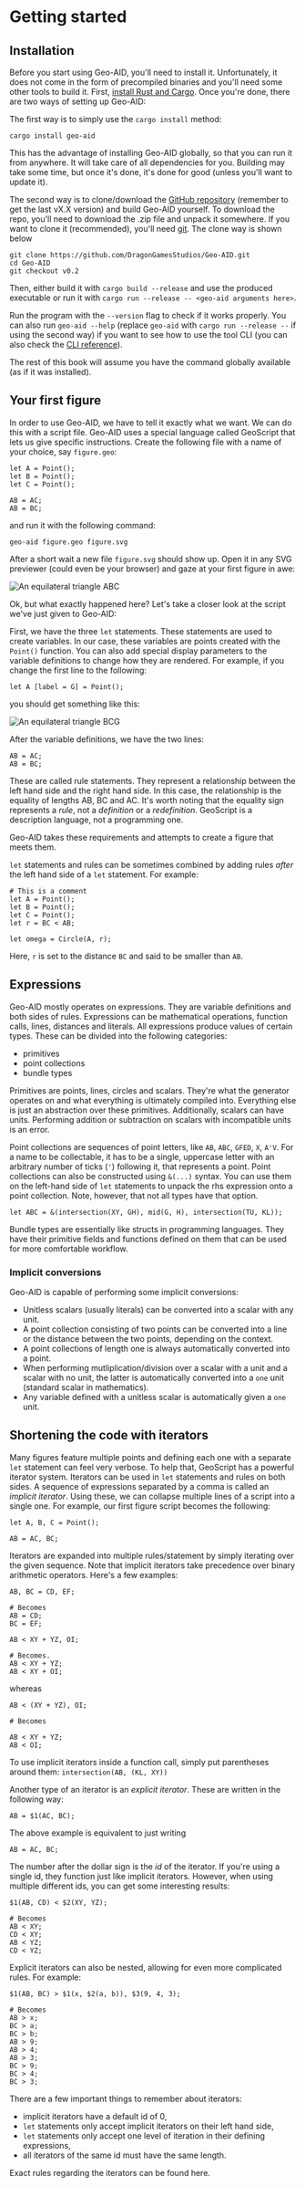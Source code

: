 # Getting started

## Installation

Before you start using Geo-AID, you'll need to install it. Unfortunately, it does not come in the form of precompiled binaries and you'll need some other tools to build it. First, [install Rust and Cargo](https://www.rust-lang.org/). Once you're done, there are two ways of setting up Geo-AID:

The first way is to simply use the `cargo install` method:

```shell
cargo install geo-aid
```

This has the advantage of installing Geo-AID globally, so that you can run it from anywhere. It will take care of all dependencies for you. Building may take some time, but once it's done, it's done for good (unless you'll want to update it).

The second way is to clone/download the [GitHub repository](https://github.com/DragonGamesStudios/Geo-AID/tree/v0.2) (remember to get the last vX.X version) and build Geo-AID yourself. To download the repo, you'll need to download the .zip file and unpack it somewhere. If you want to clone it (recommended), you'll need [git](https://git-scm.com/). The clone way is shown below

```shell
git clone https://github.com/DragonGamesStudios/Geo-AID.git
cd Geo-AID
git checkout v0.2
```

Then, either build it with `cargo build --release` and use the produced executable or run it with `cargo run --release -- <geo-aid arguments here>`.

Run the program with the `--version` flag to check if it works properly. You can also run `geo-aid --help` (replace `geo-aid` with `cargo run --release --` if using the second way) if you want to see how to use the tool CLI (you can also check the [CLI reference](../cli.md)).

The rest of this book will assume you have the command globally available (as if it was installed).

## Your first figure

In order to use Geo-AID, we have to tell it exactly what we want. We can do this with a script file. Geo-AID uses a special language called GeoScript that lets us give specific instructions. Create the following file with a name of your choice, say `figure.geo`:

```
let A = Point();
let B = Point();
let C = Point();

AB = AC;
AB = BC;
```

and run it with the following command:

```shell
geo-aid figure.geo figure.svg
```

After a short wait a new file `figure.svg` should show up. Open it in any SVG previewer (could even be your browser) and gaze at your first figure in awe:

<p><img style="background-color: white;" src="first-figure.svg" alt="An equilateral triangle ABC"></p>

Ok, but what exactly happened here? Let's take a closer look at the script we've just given to Geo-AID:

First, we have the three `let` statements. These statements are used to create variables. In our case, these variables are points created with the `Point()` function. You can also add special display parameters to the variable definitions to change how they are rendered. For example, if you change the first line to the following:

```
let A [label = G] = Point();
```

you should get something like this:

<p><img style="background-color: white;" src="renamed-a.svg" alt="An equilateral triangle BCG"></p>

After the variable definitions, we have the two lines:

```
AB = AC;
AB = BC;
```

These are called rule statements. They represent a relationship between the left hand side and the right hand side. In this case, the relationship is the equality of lengths AB, BC and AC. It's worth noting that the equality sign represents a *rule*, not a *definition* or a *redefinition*. GeoScript is a description language, not a programming one.

Geo-AID takes these requirements and attempts to create a figure that meets them.

`let` statements and rules can be sometimes combined by adding rules *after* the left hand side of a `let` statement. For example:

```
# This is a comment
let A = Point();
let B = Point();
let C = Point();
let r = BC < AB;

let omega = Circle(A, r);
```

Here, `r` is set to the distance `BC` and said to be smaller than `AB`.

## Expressions

Geo-AID mostly operates on expressions. They are variable definitions and both sides of rules. Expressions can be mathematical operations, function calls, lines, distances and literals. All expressions produce values of certain types. These can be divided into the following categories:

- primitives
- point collections
- bundle types

Primitives are points, lines, circles and scalars. They're what the generator operates on and what everything is ultimately compiled into. Everything else is just an abstraction over these primitives. Additionally, scalars can have units. Performing addition or subtraction on scalars with incompatible units is an error.

Point collections are sequences of point letters, like `AB`, `ABC`, `GFED`, `X`, `A'V`. For a name to be collectable, it has to be a single, uppercase letter with an arbitrary number of ticks (`'`) following it, that represents a point. Point collections can also be constructed using `&(...)` syntax. You can use them on the left-hand side of `let` statements to unpack the rhs expression onto a point collection. Note, however, that not all types have that option.

```
let ABC = &(intersection(XY, GH), mid(G, H), intersection(TU, KL));
```

Bundle types are essentially like structs in programming languages. They have their primitive fields and functions defined on them that can be used for more comfortable workflow.

### Implicit conversions

Geo-AID is capable of performing some implicit conversions:
* Unitless scalars (usually literals) can be converted into a scalar with any unit.
* A point collection consisting of two points can be converted into a line or the distance between the two points, depending on the context.
* A point collections of length one is always automatically converted into a point.
* When performing mutliplication/division over a scalar with a unit and a scalar with no unit, the latter is automatically converted into a `one` unit (standard scalar in mathematics).
* Any variable defined with a unitless scalar is automatically given a `one` unit.

## Shortening the code with iterators

Many figures feature multiple points and defining each one with a separate `let` statement can feel very verbose. To help that, GeoScript has a powerful iterator system. Iterators can be used in `let` statements and rules on both sides. A sequence of expressions separated by a comma is called an *implicit iterator*. Using these, we can collapse multiple lines of a script into a single one. For example, our first figure script becomes the following:

```
let A, B, C = Point();

AB = AC, BC;
```

Iterators are expanded into multiple rules/statement by simply iterating over the given sequence. Note that implicit iterators take precedence over binary arithmetic operators. Here's a few examples:

```
AB, BC = CD, EF;

# Becomes
AB = CD;
BC = EF;
```

```
AB < XY + YZ, OI;

# Becomes.
AB < XY + YZ;
AB < XY + OI;
```

whereas

```
AB < (XY + YZ), OI;

# Becomes

AB < XY + YZ;
AB < OI;
```

To use implicit iterators inside a function call, simply put parentheses around them: `intersection(AB, (KL, XY))`

Another type of an iterator is an *explicit iterator*. These are written in the following way:

```
AB = $1(AC, BC);
```

The above example is equivalent to just writing

```
AB = AC, BC;
```

The number after the dollar sign is the *id* of the iterator. If you're using a single id, they function just like implicit iterators. However, when using multiple different ids, you can get some interesting results:

```
$1(AB, CD) < $2(XY, YZ);

# Becomes
AB < XY;
CD < XY;
AB < YZ;
CD < YZ;
```

Explicit iterators can also be nested, allowing for even more complicated rules. For example:

```
$1(AB, BC) > $1(x, $2(a, b)), $3(9, 4, 3);

# Becomes
AB > x;
BC > a;
BC > b;
AB > 9;
AB > 4;
AB > 3;
BC > 9;
BC > 4;
BC > 3;
```

There are a few important things to remember about iterators:
* implicit iterators have a default id of 0,
* `let` statements only accept implicit iterators on their left hand side,
* `let` statements only accept one level of iteration in their defining expressions,
* all iterators of the same id must have the same length.

Exact rules regarding the iterators can be found here.
